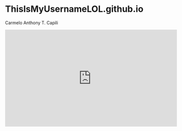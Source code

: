 # ThisIsMyUsernameLOL.github.io
Carmelo Anthony T. Capili

<iframe width="560" height="315" src="https://www.youtube.com/embed/dMXJHw2z8s4?si=EXgBX0SJpOpIXe0x" title="YouTube video player" frameborder="0" allow="accelerometer; autoplay; clipboard-write; encrypted-media; gyroscope; picture-in-picture; web-share" allowfullscreen></iframe>
